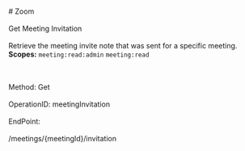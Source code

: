 <br>#     Zoom</br>
<br>Get Meeting Invitation</br>
<br>Retrieve the meeting invite note that was sent for a specific meeting.
**Scopes:** `meeting:read:admin` `meeting:read`
 

</br>
<br>Method: Get</br>
<br>OperationID: meetingInvitation</br>
<br>EndPoint:</br>
<br>/meetings/{meetingId}/invitation</br>
